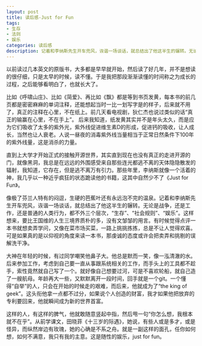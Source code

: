 ```yaml
---
layout: post
title: 读后感-Just for Fun
tags:
- 生存
- 法则
- 娱乐
categories: 读后感
description: 记着和李纳斯先生开车兜风，诙谐一场谈话，就总结出了他这半生的辗转。无论是战争，还是工作，还是普通的人类行为，都不外三个层次，“生存”、“社会规则”、“娱乐”。
---
```

以前读过几本英文的原版书，大多都是早早就开始，然后读了好几年，并不是想读的很仔细，只是太早的时候，读不懂。于是我把那段渐渐读懂的时间称之为成长的过程，之后能够看明白了，也就长大了。 

比如《呼啸山庄》、比如《简爱》、再比如《飘》都是等到书页发黄，每本书的前几页都是密密麻麻的单词注释，还能想起当时一比一划写字是的样子，后来就不用了，真正的注释在心里，不在纸上。前几天看电视剧，狄仁杰也说过类似的话“真正的输赢在心里，不在手上”。 后来我知道，纸发黄其实并不是年头太久，而是应为它们吸收了太多的紫外光，紫外线促进维生素D的形成，促进钙的吸收，让人成长，当然也让人衰老。人说一昼夜的消毒紫外线当量相当于正常日然条件下100年的紫外线量，这是消杀的力量。 

直到上大学才开始正式的接触开源世界，其实直到现在也没有真正的走进开源的门，就像黑洞，我总是在远远的外围感受来自那些连光都逃不离的天体隐隐散发的辐射，我知道，它存在，但是逃不离万有引力。那些年里，李纳斯就像一个活着的神，我几乎以一种近乎疯狂的状态跪读他的书籍，这其中自然少不了《Just for Fun》。 

像极了芬兰人特有的闷逗，生硬的芭蕉叶还有永远泡不完的温泉。记着和李纳斯先生开车兜风，诙谐一场谈话，就总结出了他这半生的辗转。无论是战争，还是工作，还是普通的人类行为，都不外三个层次，“生存”、“社会规则”、“娱乐”。这样想来，要比王国维的人生三境界质朴的多，没有文邹邹的用言。有时候觉得点评一本书就想卖弄学问，又像在菜市场买菜，一路上挑挑拣拣，总是不让人觉得欢喜。可是如果真的是以仰视的角度来读一本书，那虔诚的态度或许会把卖弄和挑剔的误解洗干净。 

大神在年轻的时候，有过同学嘲笑他鼻子大。他总是默而一笑，像一泓清澈的水。后来参加工作，考虑到自己要一直从事跟系统相关的工作，而手头上的工具都不趁手，索性竟然就自己写了一个。就好像自己想要过河，可是不喜欢轮船，就自己造了一艘航母。年龄再大一些，又默默离开一段时间，回手就是一个git。一个懂得“自举”的人，只会在开始的时候走的艰难，而后来，他就成为了“the king of geek”。这头衔他拿一点都不过分，如果说个人创造的财富，我才如果他把放弃的专利要回来，他就瞬间成为新的世界首富。 

这样的人，有这样的脾气，他就敢随意竖起中指，然后甩一句“你怎么想，我根本就不在乎”。从前学课文，田晓菲《十三岁的际遇》，她说，有些人或是多才，或是怪异，而纵然岸边有玫瑰，她的心确是不系之舟。就是一副这样的面孔，任你如何想，如何不满意，我只有我的主意。这是随性的娱乐，just for fun。 
